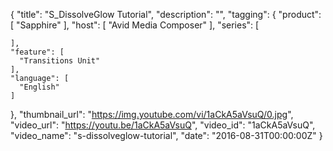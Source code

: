 {
  "title": "S_DissolveGlow Tutorial",
  "description": "",
  "tagging": {
    "product": [
      "Sapphire"
    ],
    "host": [
      "Avid Media Composer"
    ],
    "series": [

    ],
    "feature": [
      "Transitions Unit"
    ],
    "language": [
      "English"
    ]
  },
  "thumbnail_url": "https://img.youtube.com/vi/1aCkA5aVsuQ/0.jpg",
  "video_url": "https://youtu.be/1aCkA5aVsuQ",
  "video_id": "1aCkA5aVsuQ",
  "video_name": "s-dissolveglow-tutorial",
  "date": "2016-08-31T00:00:00Z"
}

